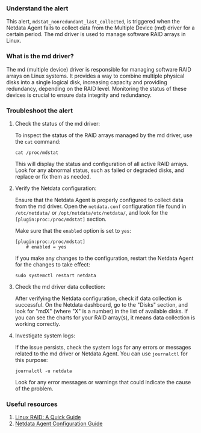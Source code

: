 ### Understand the alert

This alert, `mdstat_nonredundant_last_collected`, is triggered when the Netdata Agent fails to collect data from the Multiple Device (md) driver for a certain period. The md driver is used to manage software RAID arrays in Linux.

### What is the md driver?

The md (multiple device) driver is responsible for managing software RAID arrays on Linux systems. It provides a way to combine multiple physical disks into a single logical disk, increasing capacity and providing redundancy, depending on the RAID level. Monitoring the status of these devices is crucial to ensure data integrity and redundancy.

### Troubleshoot the alert

1. Check the status of the md driver:

   To inspect the status of the RAID arrays managed by the md driver, use the `cat` command:

   ```
   cat /proc/mdstat
   ```

   This will display the status and configuration of all active RAID arrays. Look for any abnormal status, such as failed or degraded disks, and replace or fix them as needed.

2. Verify the Netdata configuration:

   Ensure that the Netdata Agent is properly configured to collect data from the md driver. Open the `netdata.conf` configuration file found in `/etc/netdata/` or `/opt/netdata/etc/netdata/`, and look for the `[plugin:proc:/proc/mdstat]` section.

   Make sure that the `enabled` option is set to `yes`:

   ```
   [plugin:proc:/proc/mdstat]
       # enabled = yes
   ```

   If you make any changes to the configuration, restart the Netdata Agent for the changes to take effect:

   ```
   sudo systemctl restart netdata
   ```

3. Check the md driver data collection:

   After verifying the Netdata configuration, check if data collection is successful. On the Netdata dashboard, go to the "Disks" section, and look for "mdX" (where "X" is a number) in the list of available disks. If you can see the charts for your RAID array(s), it means data collection is working correctly.

4. Investigate system logs:

   If the issue persists, check the system logs for any errors or messages related to the md driver or Netdata Agent. You can use `journalctl` for this purpose:

   ```
   journalctl -u netdata
   ```

   Look for any error messages or warnings that could indicate the cause of the problem.

### Useful resources

1. [Linux RAID: A Quick Guide](https://www.cyberciti.biz/tips/linux-raid-increase-resync-rebuild-speed.html)
2. [Netdata Agent Configuration Guide](/src/daemon/config/README.md)
